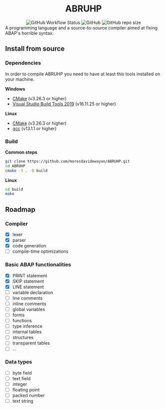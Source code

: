 <h1 align="center">ABRUHP</h1>

<div align="center">
<img alt="GitHub Workflow Status" src="https://img.shields.io/github/actions/workflow/status/moresdavidewayan/ABRUHP/cmake.yml?style=for-the-badge">
<img alt="GitHub" src="https://img.shields.io/github/license/moresdavidewayan/ABRUHP?style=for-the-badge">
<img alt="GitHub repo size" src="https://img.shields.io/github/repo-size/moresdavidewayan/ABRUHP?style=for-the-badge">
</div>
A programming language and a source-to-source compiler aimed at fixing ABAP's horrible syntax.

## Install from source

### Dependencies
In order to compile ABRUHP you need to have at least this tools installed on your machine.

**Windows**
- [CMake](https://cmake.org/download/) (v3.26.3 or higher)
- [Visual Studio Build Tools 2019](https://visualstudio.microsoft.com/downloads/) (v16.11.25 or higher)

**Linux**
- [CMake](https://cmake.org/download/) (v3.26.3 or higher)
- [gcc](https://gcc.gnu.org/) (v13.1.1 or higher)


### Build

**Common steps**
```bash
git clone https://github.com/moresdavidewayan/ABRUHP.git
cd ABRUHP
cmake -S . -B build
```

**Linux**
```bash
cd build
make
```

## Roadmap
### Compiler
- [x] lexer
- [x] parser
- [x] code generation
- [ ] compile-time optimizations

### Basic ABAP functionalities
- [x] PRINT statement
- [x] SKIP statement
- [x] LINE statement
- [ ] variable declaration
- [ ] line comments
- [ ] inline comments
- [ ] global variables
- [ ] forms
- [ ] functions
- [ ] type inference
- [ ] internal tables
- [ ] structures
- [ ] transparent tables
- [ ] ...

### Data types
- [ ] byte field
- [ ] text field
- [ ] integer
- [ ] floating point
- [ ] packed number
- [ ] text string

